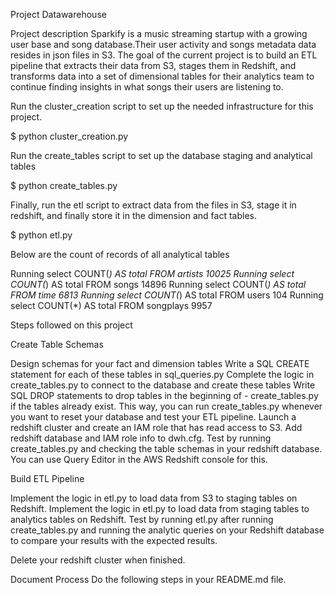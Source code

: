 Project Datawarehouse

Project description
Sparkify is a music streaming startup with a growing user base and song database.Their user activity and songs metadata data resides in json files in S3. The goal of the current project is to build an ETL pipeline that extracts their data from S3, stages them in Redshift, and transforms data into a set of dimensional tables for their analytics team to continue finding insights in what songs their users are listening to.

Run the cluster_creation script to set up the needed infrastructure for this project.

$ python cluster_creation.py

Run the create_tables script to set up the database staging and analytical tables

$ python create_tables.py

Finally, run the etl script to extract data from the files in S3, stage it in redshift, and finally store it in the dimension and fact tables.

$ python etl.py

Below are the count of records of all analytical tables

Running select COUNT(*) AS total FROM artists
    10025
Running select COUNT(*) AS total FROM songs
    14896
Running select COUNT(*) AS total FROM time
    6813
Running select COUNT(*) AS total FROM users
    104
Running select COUNT(*) AS total FROM songplays
    9957

Steps followed on this project

Create Table Schemas

Design schemas for your fact and dimension tables
Write a SQL CREATE statement for each of these tables in sql_queries.py
Complete the logic in create_tables.py to connect to the database and create these tables
Write SQL DROP statements to drop tables in the beginning of - create_tables.py if the tables already exist. This way, you can run create_tables.py whenever you want to reset your database and test your ETL pipeline.
Launch a redshift cluster and create an IAM role that has read access to S3.
Add redshift database and IAM role info to dwh.cfg.
Test by running create_tables.py and checking the table schemas in your redshift database. You can use Query Editor in the AWS Redshift console for this.

Build ETL Pipeline

Implement the logic in etl.py to load data from S3 to staging tables on Redshift.
Implement the logic in etl.py to load data from staging tables to analytics tables on Redshift.
Test by running etl.py after running create_tables.py and running the analytic queries on your Redshift database to compare your results with the expected results.

Delete your redshift cluster when finished.

Document Process Do the following steps in your README.md file.

